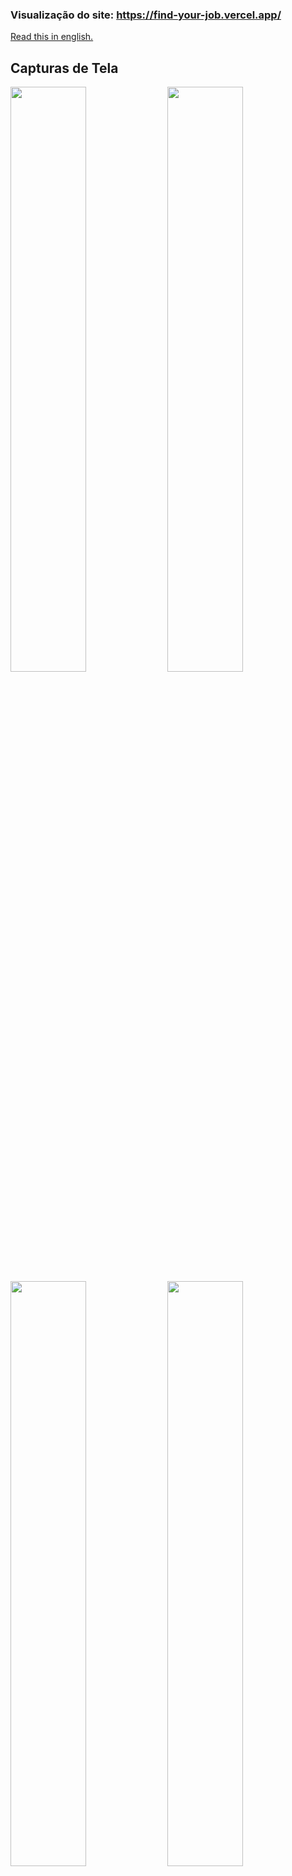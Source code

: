 ### Visualização do site: https://find-your-job.vercel.app/

[Read this in english.](README.md)

## Capturas de Tela
<div style="display: flex, margin: 20px">
<img src="https://user-images.githubusercontent.com/52260932/208268316-716f4c01-fd41-4c35-b31e-322aa47ace04.png" width="49%">
<img src="https://user-images.githubusercontent.com/52260932/208268579-97115a96-ef7e-416f-9580-3382ea5ea1b7.png" width="49%">
<img src="https://user-images.githubusercontent.com/52260932/208268599-a63c6fc0-83be-4b69-a5d9-c6c56888f7e0.png" width="49%">
<img src="https://user-images.githubusercontent.com/52260932/208268619-667934bf-24b5-41fb-8d56-7bb51dacc427.png" width="49%">
<img src="https://user-images.githubusercontent.com/52260932/208268678-63666652-3a8d-466a-8f41-fa631c974c14.png" width="49%">
<img src="https://user-images.githubusercontent.com/52260932/208268695-3352a69c-2a39-4463-bc9f-cde0a2931f6b.png" width="49%">

</div>

## Descrição 
#### Projeto de site com o objetivo especial de ajudar as pessoas a encontrar empregos. Possui implementações funcionais e completas, dentre elas:
•	Integração das vagas com uma API pública de Jobs em GraphQL criando queries com Apollo Client. Juntando a isso um sistema de filtro e pesquisa criado do zero, faz com que o site exiba apenas as informações que sejam relevantes para o usuário particular, auxiliando-o na sua busca de emprego.

•	Desenvolvi um sistema de autenticação usando TypeGraphQL e Apollo Server validando o usuário com o uso de criptografia JWT, dando a ele segurança no acesso de sua conta como também na edição de dados do mesmo, uma vez armazenados no MySQL hospedado pelo RDS (AWS) e as imagens no S3 (AWS).

•	Uso do versionamento remoto com Git Flow na implementação de funcionalidades (features) e releases no desenvolvimento, fazendo com que qualquer um possa ver o histórico e entender as mudanças feitas no projeto, facilitando a identificação de cada uma delas.

•	Desenvolvimento do projeto usando Typescript, auxiliando na construção dos códigos complexos como também na produtividade.

## Como rodar e iniciar o projeto:

<strong>1.</strong> Precisa ter o Node instalado no computador.</br>
<strong>2.</strong> Fazer o clone do projeto no seu computador pelo git:  </br> 
&emsp; - Abrir git bash ou terminal com git instalado no computador.  
&emsp; - Navegar até a pasta onde quer ter o projeto clonado.  
&emsp; - Rodar comando: git clone https://github.com/BrunoR02/Shirts.git  
<strong>3.</strong> Entrar na pasta do projeto pelo terminal(cd [pasta]).</br>
<strong>4.</strong> Rodar: "npm install" para instalar as dependências.</br>
<strong>5.</strong> Rodar: "npm run dev" para iniciar o projeto no localhost.</br>

